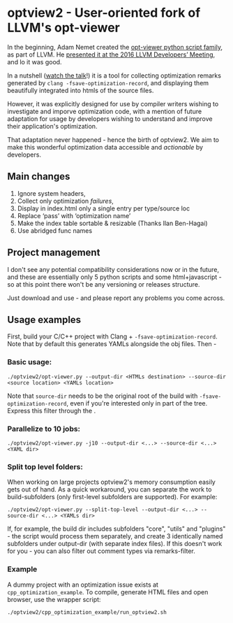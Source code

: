 # optview2 - User-oriented fork of LLVM's opt-viewer
In the beginning, Adam Nemet created the [opt-viewer python script family](https://github.com/llvm/llvm-project/tree/main/llvm/tools/opt-viewer), as part of LLVM. He [presented it at the 2016 LLVM Developers’ Meeting](https://www.youtube.com/watch?v=qq0q1hfzidg), and lo it was good.

In a nutshell ([watch the talk](https://www.youtube.com/watch?v=qq0q1hfzidg)!) it is a tool for collecting optimization remarks generated by `clang -fsave-optimization-record`, and displaying them beautifully integrated into htmls of the source files.

However, it was explicitly designed for use by compiler writers wishing to investigate and imporve optimization code, with a mention of future adaptation for usage by developers wishing to understand and improve their application's optimization.

That adaptation never happened - hence the birth of optview2. We aim to make this wonderful optimization data accessible and _actionable_ by developers.

## Main changes
1) Ignore system headers,
2) Collect only optimization _failures_, 
3) Display in index.html only a single entry per type/source loc
4) Replace ‘pass’ with ‘optimization name’
5) Make the index table sortable & resizable (Thanks Ilan Ben-Hagai)
6) Use abridged func names

## Project management
I don't see any potential compatibility considerations now or in the future, and these are essentially only 5 python scripts and some html+javascript - so at this point there won't be any versioning or releases structure.  

Just download and use - and please report any problems you come across.

## Usage examples
First, build your C/C++ project with Clang + `-fsave-optimization-record`. Note that by default this generates YAMLs alongside the obj files. Then -

### Basic usage:
```
./optview2/opt-viewer.py --output-dir <HTMLs destination> --source-dir <source location> <YAMLs location>
```
Note that `source-dir` needs to be the original root of the build with `-fsave-optimization-record`, even if you're interested only in part of the tree. Express this filter through the <YAML location>. 
### Parallelize to 10 jobs:
```
./optview2/opt-viewer.py -j10 --output-dir <...> --source-dir <...> <YAML dir>
```

### Split top level folders:
When working on large projects optview2's memory consumption easily gets out of hand. As a quick workaround, you can separate the work to build-subfolders (only first-level subfolders are supported).  For example:
```
./optview2/opt-viewer.py --split-top-level --output-dir <...> --source-dir <...> <YAMLs dir>
```
If, for example, the build dir includes subfolders "core", "utils" and "plugins" - the script would process them separately, and create 3 identically named subfolders under output-dir (with separate index files).
If this doesn't work for you - you can also filter out comment types via remarks-filter.
### Example
A dummy project with an optimization issue exists at `cpp_optimization_example`. To compile, generate HTML files and open browser, use the wrapper script:
```
./optview2/cpp_optimization_example/run_optview2.sh
```
